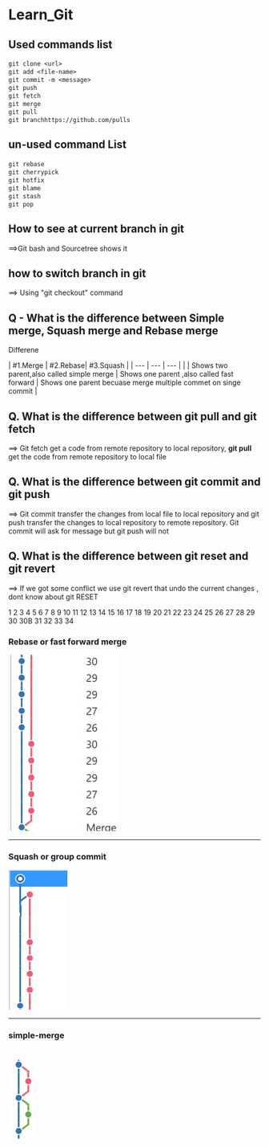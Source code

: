 # Learn_Git

## Used commands list
```
git clone <url>
git add <file-name>
git commit -m <message>
git push
git fetch
git merge
git pull
git branchhttps://github.com/pulls
```


## un-used command List

```
git rebase
git cherrypick
git hotfix
git blame
git stash
git pop
```


## How to see at current branch in git
==>Git bash and Sourcetree shows it

## how to switch branch in git
==> Using "git checkout" command

## Q - What is the difference between Simple merge, Squash merge and Rebase merge

Differene

| #1.Merge | #2.Rebase| #3.Squash |
| --- | --- | --- |  |
| Shows two parent,also called simple merge | Shows one parent ,also called fast forward | Shows one parent becuase merge  multiple commet on singe commit |

## Q. What is the difference between git pull and git fetch
==> Git fetch get a code from remote repository to local repository, **git pull** get the code from remote repository to local file 

## Q. What is the difference between git commit and git push
==> Git commit transfer the changes from local file to local repository and git push transfer the changes to local repository to remote repository. 
Git commit will ask for message but git push will not 

## Q. What is the difference between git reset and git revert
==> If we got some conflict we use git revert that undo the current changes , dont know about git RESET

1
2
3
4
5
6
7
8
9
10
11
12
13
14
15
16
17
18
19
20
21
22
23
24
25
26
27
28
29
30
30B
31
32
33
34


### Rebase or fast forward merge
![rebase](rebase-forward-merge.jpg)

---

### Squash or group commit
![rebase](squash-or-group-commit.jpg)

---

### simple-merge
![rebase](simple-merge.jpg)
=======


